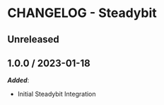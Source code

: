 # CHANGELOG - Steadybit

## Unreleased

## 1.0.0 / 2023-01-18

***Added***:

* Initial Steadybit Integration
